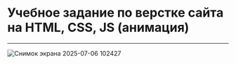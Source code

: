 # Учебное задание по верстке сайта на HTML, CSS, JS (анимация)
---
![Снимок экрана 2025-07-06 102427](https://github.com/user-attachments/assets/d036ba00-62a0-4a08-a415-7e40f299e8f6)
